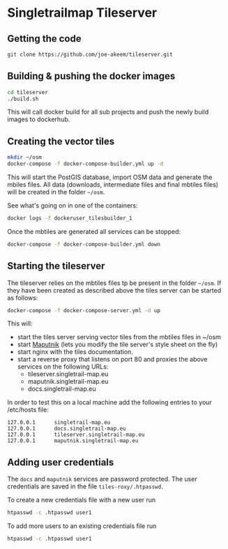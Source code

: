 # Singletrailmap Tileserver

## Getting the code
```bash
git clone https://github.com/joe-akeem/tileserver.git
```

## Building & pushing the docker images
```bash
cd tileserver
./build.sh
```

This will call docker build for all sub projects and push the newly build images to dockerhub.

## Creating the vector tiles
```bash
mkdir ~/osm
docker-compose -f docker-compose-builder.yml up -d
```

This will start the PostGIS database, import OSM data and generate the mbiles files. All data (downloads,
intermediate files and final mbtiles files) will be created in the folder `~/osm`.

See what's going on in one of the containers:
```bash
docker logs -f dockeruser_tilesbuilder_1
```

Once the mbtiles are generated all services can be stopped:
```bash
docker-compose -f docker-compose-builder.yml down
```

## Starting the tileserver
The tileserver relies on the mbtiles files tp be present in the folder `~/osm`. If they have been created as described
above the tiles server can be started as follows: 

```bash
docker-compose -f docker-compose-server.yml -d up
```

This will:
* start the tiles server serving vector tiles from the mbtiles files in ~/osm
* start [Maputnik](https://maputnik.github.io/) (lets you modify the tile server's style sheet on the fly)
* start nginx with the tiles documentation.
* start a reverse proxy that listens on port 80 and proxies the above services on the following URLs:
    * tileserver.singletrail-map.eu
    * maputnik.singletrail-map.eu
    * docs.singletrail-map.eu

In order to test this on a local machine add the following entries to your /etc/hosts file:
```
127.0.0.1      singletrail-map.eu
127.0.0.1      docs.singletrail-map.eu
127.0.0.1      tileserver.singletrail-map.eu
127.0.0.1      maputnik.singletrail-map.eu
```   

## Adding user credentials

The `docs` and `maputnik` services are password protected. The user credentials are saved in the file `tiles-roxy/.htpasswd`.

To create a new credentials file with a new user run

```bash
htpasswd -c .htpasswd user1
```

To add more users to an existing credentials file run

```bash
htpasswd -c .htpasswd user1
```